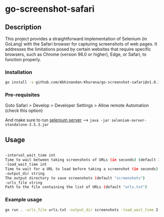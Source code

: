 # go-screenshot-safari

## Description

This project provides a straightforward implementation of Selenium (in GoLang) with the Safari browser for capturing screenshots of web pages. It addresses the limitations posed by certain websites that require specific browsers, such as Chrome (version 96.0 or higher), Edge, or Safari, to function properly.

### Installation

```bash
go install -v github.com/Abhinandan-Khurana/go-screenshot-safari@v1.0.1
```

### Pre-requisites

Goto Safari > Develop > Developer Settings > Allow remote Automation (check this option)

And make sure to run [selenium server](https://selenium-release.storage.googleapis.com/index.html?path=3.5/) --> `java -jar selenium-server-standalone-3.5.3.jar`

## Usage

```bash

-interval_wait_time int
Time to wait between taking screenshots of URLs (in seconds) (default 1)
-load_wait_time int
Time to wait for a URL to load before taking a screenshot (in seconds) (default 2)
-output_dir string
The output directory to save screenshots (default "screenshots")
-urls_file string
Path to the file containing the list of URLs (default "urls.txt")
```

### Example usage

```bash
go run . -urls_file urls.txt -output_dir screenshots -load_wait_time 2 -interval_wait_time 1
```
